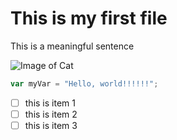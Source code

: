 # This is my first file

This is a meaningful sentence 

![Image of Cat](https://upload.wikimedia.org/wikipedia/commons/3/3a/Cat03.jpg)

``` javascript
var myVar = "Hello, world!!!!!!";
```
-  [ ] this is item 1
-  [ ] this is item 2
-  [ ] this is item 3
